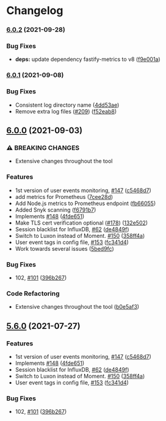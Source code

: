# Changelog

### [6.0.2](https://www.github.com/ptarmiganlabs/butler-sos/compare/v6.0.1...v6.0.2) (2021-09-28)


### Bug Fixes

* **deps:** update dependency fastify-metrics to v8 ([f9e001a](https://www.github.com/ptarmiganlabs/butler-sos/commit/f9e001a3bc6e90cfbb7ad747123ff733914afa75))

### [6.0.1](https://www.github.com/ptarmiganlabs/butler-sos/compare/v6.0.0...v6.0.1) (2021-09-08)


### Bug Fixes

* Consistent log directory name ([4dd53ae](https://www.github.com/ptarmiganlabs/butler-sos/commit/4dd53aeefca77238fd94b99e3be14ac655094e75))
* Remove extra log files ([#209](https://www.github.com/ptarmiganlabs/butler-sos/issues/209)) ([f52eab8](https://www.github.com/ptarmiganlabs/butler-sos/commit/f52eab85758d9ffc57ba5ce262940e58d279b75d))

## [6.0.0](https://www.github.com/ptarmiganlabs/butler-sos/compare/v5.6.2...v6.0.0) (2021-09-03)


### ⚠ BREAKING CHANGES

* Extensive changes throughout the tool

### Features

* 1st version of user events monitoring, [#147](https://www.github.com/ptarmiganlabs/butler-sos/issues/147) ([c5468d7](https://www.github.com/ptarmiganlabs/butler-sos/commit/c5468d73b509a56b7ab08934ab654a59974963cf))
* add metrics for Prometheus ([7cee28d](https://www.github.com/ptarmiganlabs/butler-sos/commit/7cee28df1bc5a0f799a8309911acce86a35b85cb))
* Add Node.js metrics to Prometheus endpoint ([fb66055](https://www.github.com/ptarmiganlabs/butler-sos/commit/fb660554ae56a995602077823358578d88ce3221))
* Added Snyk scanning ([f6791b7](https://www.github.com/ptarmiganlabs/butler-sos/commit/f6791b74a072dc475e7a8120b7f0ccbcb1c0d081))
* Implements [#148](https://www.github.com/ptarmiganlabs/butler-sos/issues/148) ([4fde651](https://www.github.com/ptarmiganlabs/butler-sos/commit/4fde651bf0c21da77ea565869ccee9799801343d))
* Make TLS cert verification optional ([#178](https://www.github.com/ptarmiganlabs/butler-sos/issues/178)) ([132e502](https://www.github.com/ptarmiganlabs/butler-sos/commit/132e5023423d43b97578d96a9a27dad0f4e0f4c7))
* Session blacklist for InfluxDB, [#62](https://www.github.com/ptarmiganlabs/butler-sos/issues/62) ([de4849f](https://www.github.com/ptarmiganlabs/butler-sos/commit/de4849f1aa50b629f0d8da0e677f23d5acc620a8))
* Switch to Luxon instead of Moment. [#150](https://www.github.com/ptarmiganlabs/butler-sos/issues/150) ([358ff4a](https://www.github.com/ptarmiganlabs/butler-sos/commit/358ff4ae2c27b0168050e1bf01d682e13f4c82f5))
* User event tags in config file, [#153](https://www.github.com/ptarmiganlabs/butler-sos/issues/153) ([fc341d4](https://www.github.com/ptarmiganlabs/butler-sos/commit/fc341d4b6be39c3896ad83264ea7eca11890fd59))
* Work towards several issues ([5bed9fc](https://www.github.com/ptarmiganlabs/butler-sos/commit/5bed9fcb488f3e70a56af0f235c6cabd92fd1622))


### Bug Fixes

* 102, [#101](https://www.github.com/ptarmiganlabs/butler-sos/issues/101) ([396b267](https://www.github.com/ptarmiganlabs/butler-sos/commit/396b2676e7d68c7885fa58c0b3a9ab35a0978a41))


### Code Refactoring

* Extensive changes throughout the tool ([b0e5af3](https://www.github.com/ptarmiganlabs/butler-sos/commit/b0e5af3a0e8b0c899183f8acc739f01ade12c82a))

## [5.6.0](https://www.github.com/mountaindude/butler-sos/compare/v5.5.1...v5.6.0) (2021-07-27)


### Features

* 1st version of user events monitoring, [#147](https://www.github.com/mountaindude/butler-sos/issues/147) ([c5468d7](https://www.github.com/mountaindude/butler-sos/commit/c5468d73b509a56b7ab08934ab654a59974963cf))
* Implements [#148](https://www.github.com/mountaindude/butler-sos/issues/148) ([4fde651](https://www.github.com/mountaindude/butler-sos/commit/4fde651bf0c21da77ea565869ccee9799801343d))
* Session blacklist for InfluxDB, [#62](https://www.github.com/mountaindude/butler-sos/issues/62) ([de4849f](https://www.github.com/mountaindude/butler-sos/commit/de4849f1aa50b629f0d8da0e677f23d5acc620a8))
* Switch to Luxon instead of Moment. [#150](https://www.github.com/mountaindude/butler-sos/issues/150) ([358ff4a](https://www.github.com/mountaindude/butler-sos/commit/358ff4ae2c27b0168050e1bf01d682e13f4c82f5))
* User event tags in config file, [#153](https://www.github.com/mountaindude/butler-sos/issues/153) ([fc341d4](https://www.github.com/mountaindude/butler-sos/commit/fc341d4b6be39c3896ad83264ea7eca11890fd59))


### Bug Fixes

* 102, [#101](https://www.github.com/mountaindude/butler-sos/issues/101) ([396b267](https://www.github.com/mountaindude/butler-sos/commit/396b2676e7d68c7885fa58c0b3a9ab35a0978a41))
